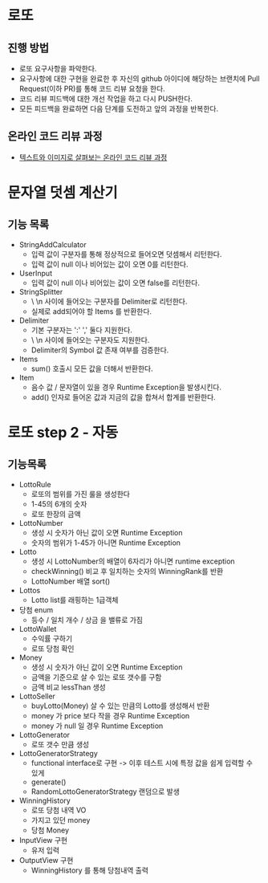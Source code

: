 # 로또

## 진행 방법

* 로또 요구사항을 파악한다.
* 요구사항에 대한 구현을 완료한 후 자신의 github 아이디에 해당하는 브랜치에 Pull Request(이하 PR)를 통해 코드 리뷰 요청을 한다.
* 코드 리뷰 피드백에 대한 개선 작업을 하고 다시 PUSH한다.
* 모든 피드백을 완료하면 다음 단계를 도전하고 앞의 과정을 반복한다.

## 온라인 코드 리뷰 과정

* [텍스트와 이미지로 살펴보는 온라인 코드 리뷰 과정](https://github.com/next-step/nextstep-docs/tree/master/codereview)

# 문자열 덧셈 계산기

## 기능 목록

- StringAddCalculator
    - 입력 값이 구분자를 통해 정상적으로 들어오면 덧셈해서 리턴한다.
    - 입력 값이 null 이나 비어있는 값이 오면 0를 리턴한다.
- UserInput
    - 입력 값이 null 이나 비어있는 값이 오면 false를 리턴한다.
- StringSplitter
    - \\ \n 사이에 들어오는 구분자를 Delimiter로 리턴한다.
    - 실제로 add되어야 할 Items 를 반환한다.
- Delimiter
    - 기본 구분자는 ':' ',' 둘다 지원한다.
    - \\ \n 사이에 들어오는 구분자도 지원한다.
    - Delimiter의 Symbol 값 존재 여부를 검증한다.
- Items
    - sum() 호출시 모든 값을 더해서 반환한다.
- Item
    - 음수 값 / 문자열이 있을 경우 Runtime Exception을 발생시킨다.
    - add() 인자로 들어온 값과 지금의 값을 합쳐서 합계를 반환한다.

# 로또 step 2 - 자동

## 기능목록

- LottoRule
    - 로또의 범위를 가진 룰을 생성한다
    - 1-45의 6개의 숫자
    - 로또 한장의 금액
- LottoNumber
    - 생성 시 숫자가 아닌 값이 오면 Runtime Exception
    - 숫자의 범위가 1-45가 아니면 Runtime Exception
- Lotto
    - 생성 시 LottoNumber의 배열이 6자리가 아니면 runtime exception
    - checkWinning() 비교 후 일치하는 숫자의 WinningRank를 반환
    - LottoNumber 배열 sort()
- Lottos
    - Lotto list를 래핑하는 1급객체
- 당첨 enum
    - 등수 / 일치 개수 / 상금 을 밸류로 가짐
- LottoWallet
    - 수익률 구하기
    - 로또 당첨 확인
- Money
    - 생성 시 숫자가 아닌 값이 오면 Runtime Exception
    - 금액을 기준으로 살 수 있는 로또 갯수를 구함
    - 금액 비교 lessThan 생성
- LottoSeller
    - buyLotto(Money) 살 수 있는 만큼의 Lotto를 생성해서 반환
    - money 가 price 보다 작을 경우 Runtime Exception
    - money 가 null 일 경우 Runtime Exception
- LottoGenerator
    - 로또 갯수 만큼 생성
- LottoGeneratorStrategy
    - functional interface로 구현 -> 이후 테스트 시에 특정 값을 쉽게 입력할 수 있게
    - generate()
    - RandomLottoGeneratorStrategy 랜덤으로 발생
- WinningHistory
    - 로또 당첨 내역 VO
    - 가지고 있던 money
    - 당첨 Money
- InputView 구현
    - 유저 입력
- OutputView 구현
    - WinningHistory 를 통해 당첨내역 출력
  

